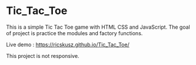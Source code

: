 # Tic_Tac_Toe

This is a simple Tic Tac Toe game with HTML CSS and JavaScript.
The goal of project is practice the modules and factory functions.

Live demo : https://ricskusz.github.io/Tic_Tac_Toe/

This project is not responsive.
